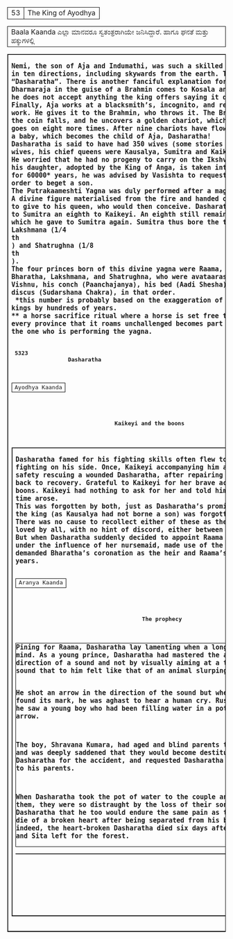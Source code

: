 <!DOCTYPE html>
<html lang="en">
<head>
  <meta charset="UTF-8">
  <title>Markdown Font Demo</title>
  <link rel="stylesheet" href="../assets/style.css">
  <link rel="preconnect" href="https://fonts.googleapis.com">
<link rel="preconnect" href="https://fonts.gstatic.com" crossorigin>
  <!-- Google Fonts -->
  <link href="https://fonts.googleapis.com/css2?family=Cormorant+Garamond:wght@600&family=Proza+Libre&display=swap" rel="stylesheet">

<link href="https://fonts.googleapis.com/css2?family=Carter+One&family=Noto+Serif+Kannada:wght@100..900&display=swap" rel="stylesheet">
</head>
<body>
  <div class="markdown-body">
<table >
  <tr>
    <td style="border: 1px solid black;">53</td>
    <td style="border: 1px solid black;">The King of Ayodhya</td>
  </tr>
</table>

<table >
  <tr>
    <td style="border: 1px solid black;">Baala Kaanda ಎಲ್ಲಾ ಮಾನವರೂ ಸ್ವತಂತ್ರರಾಗಿಯೇ ಜನಿಸಿದ್ದಾರೆ. ಹಾಗೂ ಘನತೆ ಮತ್ತು ಹಕ್ಕುಗಳಲ್ಲಿ</td>
  </tr>
</table>

<table border="1" style="border-collapse: collapse; font-family: 'Proza Libre'; font-weight: bold; font-size: 15px; border-color: black;">
  <tr>
    <td style="border: 1px solid black;"><pre>Nemi, the son of Aja and Indumathi, was such a skilled warrior that he could move his chariot
in ten directions, including skywards from the earth. Thus he came to be known as 
“Dasharatha”. There is another fanciful explanation for the name. King Aja was childless and 
Dharmaraja in the guise of a Brahmin comes to Kosala and keeps on asking Aja for alms. But 
he does not accept anything the king offers saying it does not truly belong to the king. 
Finally, Aja works at a blacksmith’s, incognito, and receives a coin for his night’s worth of 
work. He gives it to the Brahmin, who throws it. The Brahmin begins to dig at the spot where 
the coin falls, and he uncovers a golden chariot, which flies away to the sky. This process 
goes on eight more times. After nine chariots have flown away, the tenth one emerges with 
a baby, which becomes the child of Aja, Dasharatha!  
Dasharatha is said to have had 350 wives (some stories say 3000!). Among the nameless 
wives, his chief queens were Kausalya, Sumitra and Kaikeyi.  
He worried that he had no progeny to carry on the Ikshvaaku line (male progeny, if Shantha, 
his daughter, adopted by the King of Anga, is taken into account). After ruling the kingdom 
for 60000* years, he was advised by Vasishta to request Rishyashringa to perform a Yagna in 
order to beget a son.   
The Putrakaameshti Yagna was duly performed after a magnificent Ashwamedha Yagna**. 
A divine figure materialised from the fire and handed over a bowl of paayasa to Dasharatha 
to give to his queen, who would then conceive. Dasharatha gave half to Kausalya, a quarter 
to Sumitra an eighth to Kaikeyi. An eighth still remained 
which he gave to Sumitra again. Sumitra thus bore the twins 
Lakshmana (1/4
th
) and Shatrughna (1/8
th
). 
The four princes born of this divine yagna were Raama, 
Bharatha, Lakshmana, and Shatrughna, who were avataaras of 
Vishnu, his conch (Paanchajanya), his bed (Aadi Shesha) and his 
discus (Sudarshana Chakra), in that order.  
 *this number is probably based on the exaggeration of the rule of righteous 
kings by hundreds of years.  
** a horse sacrifice ritual where a horse is set free to roam for a year and 
every province that it roams unchallenged becomes part of the kingdom of 
the one who is performing the yagna.

     5323
                     Dasharatha

<table >
  <tr>
    <td style="border: 1px solid black;">Ayodhya Kaanda</td>
  </tr>
</table>

                                   Kaikeyi and the boons

<table border="1" style="border-collapse: collapse; font-family: 'Proza Libre'; font-weight: bold; font-size: 15px; border-color: black;">
  <tr>
    <td style="border: 1px solid black;"><pre>Dasharatha famed for his fighting skills often flew to the heavens and supported Indra by
fighting on his side. Once, Kaikeyi accompanying him as his charioteer rode the chariot to 
safety rescuing a wounded Dasharatha, after repairing a damaged wheel, and nursed him 
back to recovery. Grateful to Kaikeyi for her brave actions, Dasharatha promised her two 
boons. Kaikeyi had nothing to ask for her and told him that she would use them when the 
time arose.   
This was forgotten by both, just as Dasharatha’s promise to Kaikeyi’s father to make her son 
the king (as Kausalya had not borne a son) was forgotten.  
There was no cause to recollect either of these as the four princes grew into strapping men, 
loved by all, with no hint of discord, either between them or their mothers.   
But when Dasharatha suddenly decided to appoint Raama as the heir to the throne, Kaikeyi, 
under the influence of her nursemaid, made use of the two boons of Dasharatha, and 
demanded Bharatha’s coronation as the heir and Raama’s exile to the forest for fourteen 
years.

<table >
  <tr>
    <td style="border: 1px solid black;">Aranya Kaanda</td>
  </tr>
</table>

                                          The prophecy

<table border="1" style="border-collapse: collapse; font-family: 'Proza Libre'; font-weight: bold; font-size: 15px; border-color: black;">
  <tr>
    <pre td style="border: 1px solid black;">Pining for Raama, Dasharatha lay lamenting when a long forgotten prophecy came to his 
mind. As a young prince, Dasharatha had mastered the art of shooting arrows by the mere 
direction of a sound and not by visually aiming at a target. Once, in the forest, he had heard a 
sound that to him felt like that of an animal slurping water.

He shot an arrow in the direction of the sound but when the arrow
found its mark, he was aghast to hear a human cry. Rushing to the
spot, he saw a young boy who had been filling water in a pot, struck
by his arrow.

The boy, Shravana Kumara, had aged and blind parents to look
after, and was deeply saddened that they would become destitute.
Yet he forgave Dasharatha for the accident, and requested
Dasharatha to convey the news to his parents.

When Dasharatha took the pot of water to the couple and confessed to them, they were so
distraught by the loss of their son that they cursed Dasharatha that he too would endure the
same pain as theirs’ and would die of a broken heart after being separated from his beloved
son. And indeed, the heart-broken Dasharatha died six days after Raama, Lakshmana and Sita
left for the forest.</pre>

  </tr>
</table>
</div >
</body>
</html>
